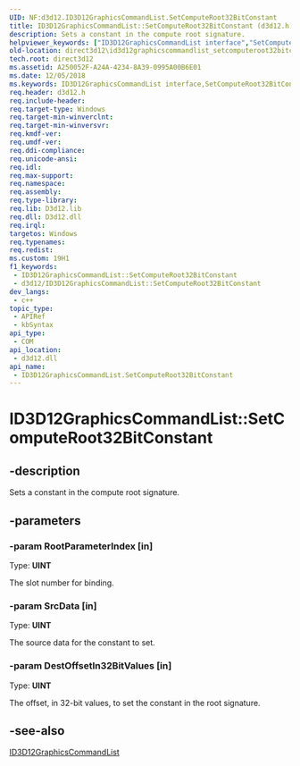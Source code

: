 ```yaml
---
UID: NF:d3d12.ID3D12GraphicsCommandList.SetComputeRoot32BitConstant
title: ID3D12GraphicsCommandList::SetComputeRoot32BitConstant (d3d12.h)
description: Sets a constant in the compute root signature.
helpviewer_keywords: ["ID3D12GraphicsCommandList interface","SetComputeRoot32BitConstant method","ID3D12GraphicsCommandList.SetComputeRoot32BitConstant","ID3D12GraphicsCommandList::SetComputeRoot32BitConstant","SetComputeRoot32BitConstant","SetComputeRoot32BitConstant method","SetComputeRoot32BitConstant method","ID3D12GraphicsCommandList interface","d3d12/ID3D12GraphicsCommandList::SetComputeRoot32BitConstant","direct3d12.id3d12graphicscommandlist_setcomputeroot32bitconstant"]
old-location: direct3d12\id3d12graphicscommandlist_setcomputeroot32bitconstant.htm
tech.root: direct3d12
ms.assetid: A250052F-A24A-4234-8A39-0995A00B6E01
ms.date: 12/05/2018
ms.keywords: ID3D12GraphicsCommandList interface,SetComputeRoot32BitConstant method, ID3D12GraphicsCommandList.SetComputeRoot32BitConstant, ID3D12GraphicsCommandList::SetComputeRoot32BitConstant, SetComputeRoot32BitConstant, SetComputeRoot32BitConstant method, SetComputeRoot32BitConstant method,ID3D12GraphicsCommandList interface, d3d12/ID3D12GraphicsCommandList::SetComputeRoot32BitConstant, direct3d12.id3d12graphicscommandlist_setcomputeroot32bitconstant
req.header: d3d12.h
req.include-header: 
req.target-type: Windows
req.target-min-winverclnt: 
req.target-min-winversvr: 
req.kmdf-ver: 
req.umdf-ver: 
req.ddi-compliance: 
req.unicode-ansi: 
req.idl: 
req.max-support: 
req.namespace: 
req.assembly: 
req.type-library: 
req.lib: D3d12.lib
req.dll: D3d12.dll
req.irql: 
targetos: Windows
req.typenames: 
req.redist: 
ms.custom: 19H1
f1_keywords:
 - ID3D12GraphicsCommandList::SetComputeRoot32BitConstant
 - d3d12/ID3D12GraphicsCommandList::SetComputeRoot32BitConstant
dev_langs:
 - c++
topic_type:
 - APIRef
 - kbSyntax
api_type:
 - COM
api_location:
 - d3d12.dll
api_name:
 - ID3D12GraphicsCommandList.SetComputeRoot32BitConstant
---
```


# ID3D12GraphicsCommandList::SetComputeRoot32BitConstant


## -description

Sets a constant in the compute root signature.

## -parameters

### -param RootParameterIndex [in]

Type: <b>UINT</b>

The slot number for binding.

### -param SrcData [in]

Type: <b>UINT</b>

The source data for the constant to set.

### -param DestOffsetIn32BitValues [in]

Type: <b>UINT</b>

The offset, in 32-bit values, to set the constant in the root signature.

## -see-also

<a href="https://docs.microsoft.com/windows/desktop/api/d3d12/nn-d3d12-id3d12graphicscommandlist">ID3D12GraphicsCommandList</a>

